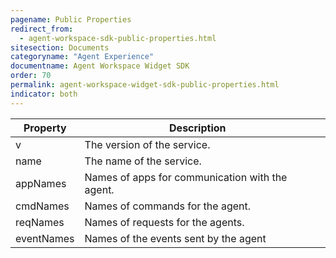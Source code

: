 ```yaml
---
pagename: Public Properties
redirect_from:
  - agent-workspace-sdk-public-properties.html
sitesection: Documents
categoryname: "Agent Experience"
documentname: Agent Workspace Widget SDK
order: 70
permalink: agent-workspace-widget-sdk-public-properties.html
indicator: both
---
```


| Property   | Description                                     |   |
|------------|-------------------------------------------------|---|
| v          | The version of the service.                     |   |
| name       | The name of the service.                        |   |
| appNames   | Names of apps for communication with the agent. |   |
| cmdNames   | Names of commands for the agent.                |   |
| reqNames   | Names of requests for the agents.               |   |
| eventNames | Names of the events sent by the agent           |   |